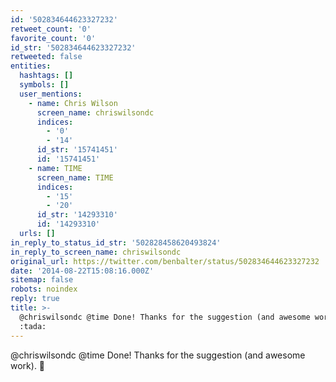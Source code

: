 ```yaml
---
id: '502834644623327232'
retweet_count: '0'
favorite_count: '0'
id_str: '502834644623327232'
retweeted: false
entities:
  hashtags: []
  symbols: []
  user_mentions:
    - name: Chris Wilson
      screen_name: chriswilsondc
      indices:
        - '0'
        - '14'
      id_str: '15741451'
      id: '15741451'
    - name: TIME
      screen_name: TIME
      indices:
        - '15'
        - '20'
      id_str: '14293310'
      id: '14293310'
  urls: []
in_reply_to_status_id_str: '502828458620493824'
in_reply_to_screen_name: chriswilsondc
original_url: https://twitter.com/benbalter/status/502834644623327232
date: '2014-08-22T15:08:16.000Z'
sitemap: false
robots: noindex
reply: true
title: >-
  @chriswilsondc @time Done! Thanks for the suggestion (and awesome work).
  :tada:
---
```


@chriswilsondc @time Done! Thanks for the suggestion (and awesome work). :tada: